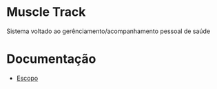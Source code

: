 # Muscle Track

Sistema voltado ao gerênciamento/acompanhamento pessoal de saúde

# Documentação

- [Escopo](./Docs/Escopo.md)
